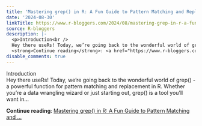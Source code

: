 ```yaml
---
title: 'Mastering grep() in R: A Fun Guide to Pattern Matching and Replacement'
date: '2024-08-30'
linkTitle: https://www.r-bloggers.com/2024/08/mastering-grep-in-r-a-fun-guide-to-pattern-matching-and-replacement/
source: R-bloggers
description: |-
  <p>Introduction<br />
  Hey there useRs! Today, we’re going back to the wonderful world of grep() - a powerful function for pattern matching and replacement in R. Whether you’re a data wrangling wizard or just starting out, grep() is a tool you’ll want in...</p>
  <strong>Continue reading</strong>: <a href="https://www.r-bloggers.com/2024/08/mastering-grep-in-r-a-fun-guide-to-pattern-matching-and-replacement/">Mastering grep() in R: A Fun Guide to Pattern Matching and ...
disable_comments: true
---
```

<p>Introduction<br />
Hey there useRs! Today, we’re going back to the wonderful world of grep() - a powerful function for pattern matching and replacement in R. Whether you’re a data wrangling wizard or just starting out, grep() is a tool you’ll want in...</p>
<strong>Continue reading</strong>: <a href="https://www.r-bloggers.com/2024/08/mastering-grep-in-r-a-fun-guide-to-pattern-matching-and-replacement/">Mastering grep() in R: A Fun Guide to Pattern Matching and ...